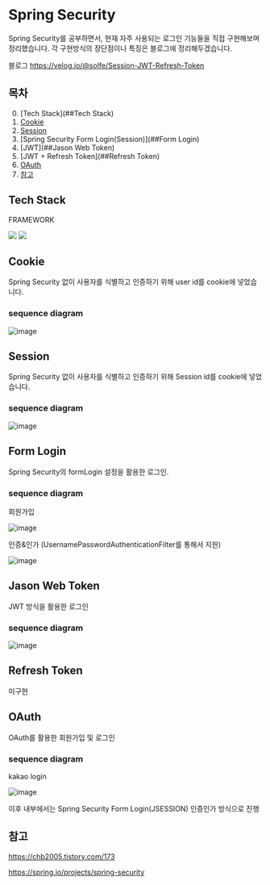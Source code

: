 # Spring Security

Spring Security를 공부하면서, 현재 자주 사용되는 로그인 기능들을 직접 구현해보며 정리했습니다.
각 구현방식의 장단점이나 특징은 블로그에 정리해두겠습니다.

블로그
https://velog.io/@solfe/Session-JWT-Refresh-Token

## 목차

0. [Tech Stack](##Tech Stack)
1. [Cookie](##Cookie)
2. [Session](##Session)
3. [Spring Security Form Login(Session)](##Form Login)
4. [JWT](##Jason Web Token)
5. [JWT + Refresh Token](##Refresh Token)
6. [OAuth](##OAuth)
7. [참고](##참고)

## Tech Stack

FRAMEWORK

<img src="https://img.shields.io/badge/spring-6DB33F?style=for-the-badge&logo=spring&logoColor=white">
<img src="https://img.shields.io/badge/springsecurity-6DB33F?style=for-the-badge&logo=springsecurity&logoColor=white">


## Cookie

Spring Security 없이 사용자를 식별하고 인증하기 위해 user id를 cookie에 넣었습니다.

### sequence diagram

![image](https://github.com/SolfE/spring_security_example/assets/74342496/6a8b2b75-5175-4f70-9e8a-7b5810526283)

## Session

Spring Security 없이 사용자를 식별하고 인증하기 위해 Session id를 cookie에 넣었습니다.

### sequence diagram

![image](https://github.com/SolfE/spring_security_example/assets/74342496/201053f0-a5fd-48ee-9114-f1fb5a3493ca)


## Form Login

Spring Security의 formLogin 설정을 활용한 로그인.


### sequence diagram

회원가입

![image](https://github.com/SolfE/spring_security_example/assets/74342496/ac1e1f4e-5ffb-4d02-9f71-d96aa21a2c2e)

인증&인가 (UsernamePasswordAuthenticationFilter를 통해서 지원)

![image](https://github.com/SolfE/spring_security_example/assets/74342496/6071e1e5-4b6a-4ac4-acac-d39757ac3958)


## Jason Web Token

JWT 방식을 활용한 로그인

### sequence diagram

![image](https://github.com/SolfE/spring_security_example/assets/74342496/ee7ae9ce-893c-441c-b3f1-cdf1a156573b)


## Refresh Token

미구현


## OAuth

OAuth를 활용한 회원가입 및 로그인

### sequence diagram

kakao login

![image](https://github.com/SolfE/spring_security_example/assets/74342496/7a3640f8-4c97-4bc4-8f4a-39c28cec8aee)

이후 내부에서는 Spring Security Form Login(JSESSION) 인증인가 방식으로 진행



## 참고
https://chb2005.tistory.com/173

https://spring.io/projects/spring-security